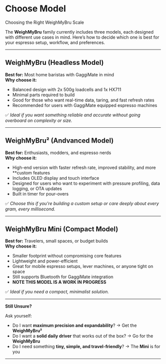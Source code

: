# Choose Model

 Choosing the Right WeighMyBru Scale

The **WeighMyBru** family currently includes three models, each designed with different use cases in mind. Here’s how to decide which one is best for your espresso setup, workflow, and preferences.

---

## WeighMyBru (Headless Model)

**Best for:** Most home baristas with GaggiMate in mind  
**Why choose it:**
- Balanced design with 2x 500g loadcells and 1x HX711
- Minimal parts required to build
- Good for those who want real-time data, taring, and fast refresh rates
- Recommended for users with GaggiMate equipped espresso machines

✅ *Ideal if you want something reliable and accurate without going overboard on complexity or size.*

---

## WeighMyBru² (Andvanced Model)

**Best for:** Enthusiasts, modders, and espresso nerds  
**Why choose it:**
- High-end version with faster refresh rate, improved stability, and more **custom features
- Includes OLED display and touch interface
- Designed for users who want to experiment with pressure profiling, data logging, or OTA updates
- Built in timer for pour-overs

✅ *Choose this if you're building a custom setup or care deeply about every gram, every millisecond.*

---

## WeighMyBru Mini (Compact Model)

**Best for:** Travelers, small spaces, or budget builds  
**Why choose it:**
- Smaller footprint without compromising core features
- Lightweight and power-efficient
- Great for mobile espresso setups, lever machines, or anyone tight on space
- Still supports Bluetooth for GaggiMate integration
- **NOTE THIS MODEL IS A WORK IN PROGRESS**

✅ *Ideal if you need a compact, minimalist solution.*

---

**Still Unsure?**

Ask yourself:
- Do I want **maximum precision and expandability**? → Get the **WeighMyBru²**
- Do I want a **solid daily driver** that works out of the box? → Go for the **WeighMyBru**
- Do I need something **tiny, simple, and travel-friendly**? → The **Mini** is for you

---

